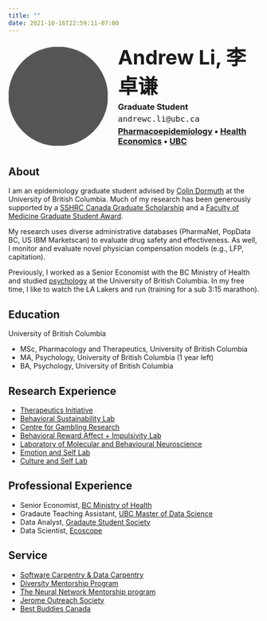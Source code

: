 ```yaml
---
title: ""
date: 2021-10-16T22:59:11-07:00
---
```

<!-- Go to https://fontawesome.com/v4.7/icons/ to find the icons you need - I am using font awesome 4 -->
<link rel="stylesheet" href="https://cdnjs.cloudflare.com/ajax/libs/font-awesome/4.7.0/css/font-awesome.min.css">
<link rel="stylesheet" href="https://cdn.rawgit.com/jpswalsh/academicons/master/css/academicons.min.css">


<style>
.header {
  display: flex; 
  align-items: center; 
}

.header img {
  width: 200px;
  height: 200px;
  background: #555;
  border-radius: 50%;
  margin-right: 20px; 
}

.header-content {
  flex: 1; 
}

.header h1 {
  font-size: 40px;
  margin: 0;
}

#position {
  margin: 5px 0; 
}

#faculty {
  margin: 5px 0; 
}

h3.email {
  font-family: 'Roboto Mono', monospace;
  font-weight: 300;
  font-size: 12pt;
  margin: 5px 0;
}

.header ul {
  list-style: none;
  display: flex;
  padding: 0;
  margin: 10px 0 0 0; 
}

.header li {
  margin-right: 15px; 
}

.inline-img {
  display: inline;
  margin: 0 0.125em;
  padding: 0;
  vertical-align: baseline;
}
</style>

<div class="header">
  <img src="https://avatars.githubusercontent.com/u/62564779?v=4" alt="logo" />
  <div class="header-content">
    <h1>Andrew Li, 李卓谦</h1>
    <h3 id="position">Graduate Student</h3>
    <h3 class="email">andrewc.li@ubc.ca</h3>
    <h3 id="faculty">
      <a href="https://www.ti.ubc.ca">Pharmacoepidemiology</a> &#x2022 
      <a href="https://www.advancinghealth.ubc.ca/program/health-economics/">Health Economics</a> &#x2022 
      <a href="https://www.ubc.ca">UBC</a>
    </h3>
    <ul class="list">
      <li><a href="https://scholar.google.ca/citations?user=WrgTRaUAAAAJ&hl=en&oi=ao"><i class="fa fa-graduation-cap" aria-hidden="true"></i></a></li>
      <li><a href="https://drive.google.com/file/d/1tIAlCY4H8mGyqoX0SVkhqYrSinOluXmC/view?usp=sharing"><i class="ai ai-cv ai"></i></a></li>
      <li><a href="https://github.com/andr3wli"><i class="fa fa-github" aria-hidden="true"></i></a></li>
      <li><a href="https://twitter.com/drewroc6"><i class="fa fa-twitter" aria-hidden="true"></i></a></li>
      <li><a href="https://linkedin.com/in/andr3wli"><i class="fa fa-linkedin" aria-hidden="true"></i></a></li> 
    </ul>
  </div>
</div>




<h2>About</h2>

I am an epidemiology graduate student advised by [Colin Dormuth](https://www.cnodes.ca/member/colin-r-dormuth/) at the University of British Columbia. Much of my research has been generously supported by a [SSHRC Canada Graduate Scholarship](https://www.nserc-crsng.gc.ca/Students-Etudiants/PG-CS/CGSM-BESCM_eng.asp) and a [Faculty of Medicine Graduate Student Award](https://grad-postdoc.med.ubc.ca/faculty-of-medicine-graduate-student-awards/#:~:text=The%20Graduate%20Student%20Awards%20are,to%20distribute%20among%20our%20learners.).

My research uses diverse administrative databases (PharmaNet, PopData BC, US IBM Marketscan) to evaluate drug safety and effectiveness. As well, I monitor and evaluate novel physician compensation models (e.g., LFP, capitation). 

Previously, I worked as a Senior Economist with the BC Ministry of Health and studied [psychology](https://www.youtube.com/watch?v=9ZaLipDgFZQ&pp=ygUic28geW91IHdhbnQgdG8gY2xpbmljYWwgcHN5Y2hpbG9neQ%3D%3D) at the University of British Columbia. In my free time, I like to watch the LA Lakers and run (training for a sub 3:15 marathon).


<h2>Education</h2>

University of British Columbia

* MSc, Pharmacology and Therapeutics, University of British Columbia
* MA, Psychology, University of British Columbia (1 year left)
* BA, Psychology, University of British Columbia

<h2>Research Experience</h2>

* [Therapeutics Initiative](https://www.ti.ubc.ca)
* [Behavioral Sustainability Lab](https://zhaolab.psych.ubc.ca)
* [Centre for Gambling Research](https://cgr.psych.ubc.ca)
* [Behavioral Reward Affect + Impulsivity Lab](https://brainlab.med.ubc.ca)
* [Laboratory of Molecular and Behavioural Neuroscience](https://winstanleylab.psych.ubc.ca)
* [Emotion and Self Lab](http://ubc-emotionlab.ca)
* [Culture and Self Lab](https://heinelab.psych.ubc.ca)

<h2>Professional Experience</h2> 

* Senior Economist, [BC Ministry of Health](https://www2.gov.bc.ca/gov/content/governments/organizational-structure/ministries-organizations/ministries/health)
* Gradaute Teaching Assistant, [UBC Master of Data Science](https://masterdatascience.ubc.ca)
* Data Analyst, [Gradaute Student Society](https://gss.ubc.ca)
* Data Scientist, [Ecoscope](https://educe-ubc.github.io)

<h2>Service</h2>

* [Software Carpentry & Data Carpentry](https://psych.ubc.ca/diversity-mentorship-program/)
* [Diversity Mentorship Program](https://psych.ubc.ca/diversity-mentorship-program/) 
* [The Neural Network Mentorship program](https://ubcneuroscienceclub.wixsite.com/uncweb/neural-network-mentorship)
* [Jerome Outreach Society](https://jeromeoutreach.com)
* [Best Buddies Canada](https://bestbuddies.ca)


